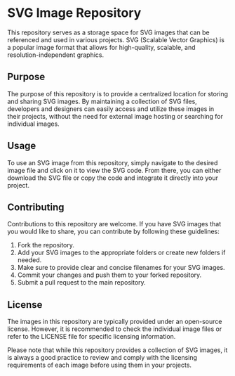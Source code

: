 # SVG Image Repository

This repository serves as a storage space for SVG images that can be referenced and used in various projects. SVG (Scalable Vector Graphics) is a popular image format that allows for high-quality, scalable, and resolution-independent graphics.

## Purpose

The purpose of this repository is to provide a centralized location for storing and sharing SVG images. By maintaining a collection of SVG files, developers and designers can easily access and utilize these images in their projects, without the need for external image hosting or searching for individual images.

## Usage

To use an SVG image from this repository, simply navigate to the desired image file and click on it to view the SVG code. From there, you can either download the SVG file or copy the code and integrate it directly into your project.

## Contributing

Contributions to this repository are welcome. If you have SVG images that you would like to share, you can contribute by following these guidelines:

1. Fork the repository.
2. Add your SVG images to the appropriate folders or create new folders if needed.
3. Make sure to provide clear and concise filenames for your SVG images.
4. Commit your changes and push them to your forked repository.
5. Submit a pull request to the main repository.

## License

The images in this repository are typically provided under an open-source license. However, it is recommended to check the individual image files or refer to the LICENSE file for specific licensing information.

Please note that while this repository provides a collection of SVG images, it is always a good practice to review and comply with the licensing requirements of each image before using them in your projects.